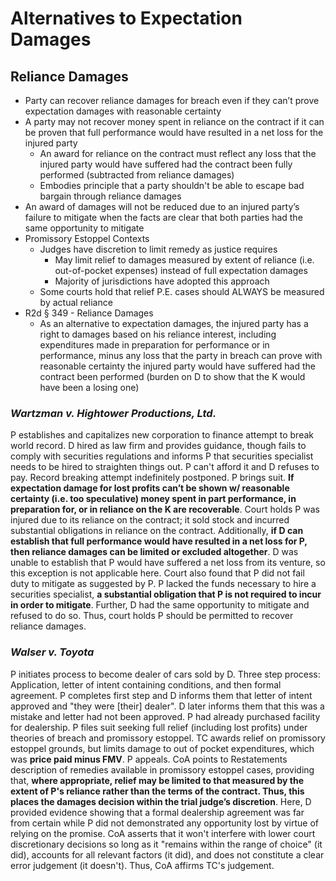 # Alternatives to Expectation Damages

## Reliance Damages

* Party can recover reliance damages for breach even if they can’t prove expectation damages with reasonable certainty
* A party may not recover money spent in reliance on the contract if it can be proven that full performance would have resulted in a net loss for the injured party
  * An award for reliance on the contract must reflect any loss that the injured party would have suffered had the contract been fully performed (subtracted from reliance damages)
  * Embodies principle that a party shouldn't be able to escape bad bargain through reliance damages
* An award of damages will not be reduced due to an injured party’s failure to mitigate when the facts are clear that both parties had the same opportunity to mitigate
* Promissory Estoppel Contexts
  * Judges have discretion to limit remedy as justice requires
    * May limit relief to damages measured by extent of reliance (i.e. out-of-pocket expenses) instead of full expectation damages
    * Majority of jurisdictions have adopted this approach
  * Some courts hold that relief P.E. cases should ALWAYS be measured by actual reliance
* R2d § 349 - Reliance Damages
  * As an alternative to expectation damages, the injured party has a right to damages based on his reliance interest, including expenditures made in preparation for performance or in performance, minus any loss that the party in breach can prove with reasonable certainty the injured party would have suffered had the contract been performed (burden on D to show that the K would have been a losing one)

### *Wartzman v. Hightower Productions, Ltd.*

P establishes and capitalizes new corporation to finance attempt to break world record. D hired as law firm and provides guidance, though fails to comply with securities regulations and informs P that securities specialist needs to be hired to straighten things out. P can't afford it and D refuses to pay. Record breaking attempt indefinitely postponed. P brings suit. **If expectation damage for lost profits can’t be shown w/ reasonable certainty (i.e. too speculative) money spent in part performance, in preparation for, or in reliance on the K are recoverable**.  Court holds P was injured due to its reliance on the contract; it sold stock and incurred substantial obligations in reliance on the contract. Additionally, **if D can establish that full performance would have resulted in a net loss for P, then reliance damages can be limited or excluded altogether**. D was unable to establish that P would have suffered a net loss from its venture, so this exception is not applicable here. Court also found that P did not fail duty to mitigate as suggested by P. P lacked the funds necessary to hire a securities specialist, **a substantial obligation that P is not required to incur in order to mitigate**. Further, D had the same opportunity to mitigate and refused to do so. Thus, court holds P should be permitted to recover reliance damages.

### *Walser v. Toyota*

P initiates process to become dealer of cars sold by D. Three step process: Application, letter of intent containing conditions, and then formal agreement. P completes first step and D informs them that letter of intent approved and "they were [their] dealer". D later informs them that this was a mistake and letter had not been approved. P had already purchased facility for dealership. P files suit seeking full relief (including lost profits) under theories of breach and promissory estoppel. TC awards relief on promissory estoppel grounds, but limits damage to out of pocket expenditures, which was **price paid minus FMV**. P appeals. CoA points to Restatements description of remedies available in promissory estoppel cases, providing that, **where appropriate, relief may be limited to that measured by the extent of P's reliance rather than the terms of the contract. Thus, this places the damages decision within the trial judge’s discretion**. Here, D provided evidence showing that a formal dealership agreement was far from certain while P did not demonstrated any opportunity lost by virtue of relying on the promise. CoA asserts that it won't interfere with lower court discretionary decisions so long as it "remains within the range of choice" (it did), accounts for all relevant factors (it did), and does not constitute a clear error judgement (it doesn't). Thus, CoA affirms TC's judgement.